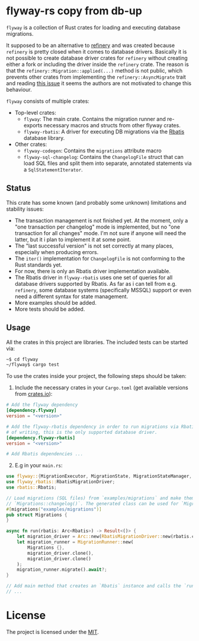 # flyway-rs copy from db-up

`flyway` is a collection of Rust crates for loading and executing database
migrations.

It supposed to be an alternative to [refinery](https://github.com/rust-db/refinery)
and was created because `refinery` is pretty closed when it comes to database drivers. Basically
it is not possible to create database driver crates for `refinery` without creating either a
fork or including the driver inside the `refinery` crate. The reason is that the
`refinery::Migration::applied(...)` method is not public, which prevents other crates from implementing
the `refinery::AsyncMigrate` trait and reading [this issue](https://github.com/rust-db/refinery/issues/248)
it seems the authors are not motivated to change this behaviour.

`flyway` consists of multiple crates:
* Top-level crates:
    * `flyway`: The main crate. Contains the migration runner and re-exports necessary
      macros and structs from other flyway crates.
    * `flyway-rbatis`: A driver for executing DB migrations via the
      [Rbatis](https://github.com/rbatis/rbatis) database library.
* Other crates:
    * `flyway-codegen`: Contains the `migrations` attribute macro
    * `flyway-sql-changelog`: Contains the `ChangelogFile` struct that can load
      SQL files and split them into separate, annotated statements
      via a `SqlStatementIterator`.

## Status

This crate has some known (and probably some unknown) limitations and stability issues:

* The transaction management is not finished yet. At the moment, only a
  "one transaction per changelog" mode is implemented, but no "one transaction for all changes"
  mode. I'm not sure if anyone will need the latter, but it i plan to implement it at some point.
* The "last successful version" is not set correctly at many places, especially when producing
  errors.
* The `iter()` implementation for `ChangelogFile` is not conforming to the Rust standards
  yet.
* For now, there is only an Rbatis driver implementation available.
* The Rbatis driver in `flyway-rbatis` uses one set of queries for all database drivers supported
  by Rbatis. As far as i can tell from e.g. `refinery`, some database systems (specifically MSSQL)
  support or even need a different syntax for state management.
* More examples should be added.
* More tests should be added.

## Usage

All the crates in this project are libraries. The included tests can be started via:

```sh
~$ cd flyway
~/flyway$ cargo test
```

To use the crates inside your project, the following steps should be taken:

1. Include the necessary crates in your `Cargo.toml` (get available versions
   from [crates.io](https://crates.io/crates/flyway)):
```toml
# Add the flyway dependency
[dependency.flyway]
version = "<version>"

# Add the flyway-rbatis dependency in order to run migrations via Rbatis. At the time
# of writing, this is the only supported database driver.
[dependency.flyway-rbatis]
version = "<version>"

# Add Rbatis dependencies ...
```
2. E.g in your `main.rs`:
```rust
use flyway::{MigrationExecutor, MigrationState, MigrationStateManager, MigrationStore, migrations, MigrationRunner};
use flyway_rbatis::RbatisMigrationDriver;
use rbatis::Rbatis;

// Load migrations (SQL files) from `examples/migrations` and make them available via
// `Migrations::changelog()`. The generated class can be used for `MigrationRunner::migrate(...)`.
#[migrations("examples/migrations")]
pub struct Migrations {
}

async fn run(rbatis: Arc<Rbatis>) -> Result<()> {
    let migration_driver = Arc::new(RbatisMigrationDriver::new(rbatis.clone(), None));
    let migration_runner = MigrationRunner::new(
        Migrations {},
        migration_driver.clone(),
        migration_driver.clone()
    );
    migration_runner.migrate().await?;
}

// Add main method that creates an `Rbatis` instance and calls the `run(...)` method.
// ...

```

# License

The project is licensed under the [MIT](LICENSE).